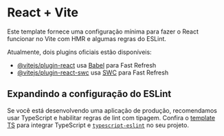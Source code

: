 # React + Vite

Este template fornece uma configuração mínima para fazer o React funcionar no Vite com HMR e algumas regras do ESLint.

Atualmente, dois plugins oficiais estão disponíveis:

- [@vitejs/plugin-react](https://github.com/vitejs/vite-plugin-react/blob/main/packages/plugin-react/README.md) usa [Babel](https://babeljs.io/) para Fast Refresh
- [@vitejs/plugin-react-swc](https://github.com/vitejs/vite-plugin-react-swc) usa [SWC](https://swc.rs/) para Fast Refresh

## Expandindo a configuração do ESLint

Se você está desenvolvendo uma aplicação de produção, recomendamos usar TypeScript e habilitar regras de lint com tipagem. Confira o [template TS](https://github.com/vitejs/vite/tree/main/packages/create-vite/template-react-ts) para integrar TypeScript e [`typescript-eslint`](https://typescript-eslint.io) no seu projeto.
